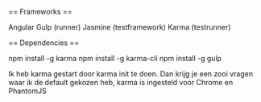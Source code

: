 
== Frameworks ==

Angular
Gulp (runner)
Jasmine (testframework)
Karma (testrunner)



== Dependencies ==

npm install -g karma
npm install -g karma-cli
npm install -g gulp

Ik heb karma gestart door karma init te doen. Dan krijg je een zooi vragen waar ik de default gekozen heb, karma is ingesteld voor Chrome en PhantomJS